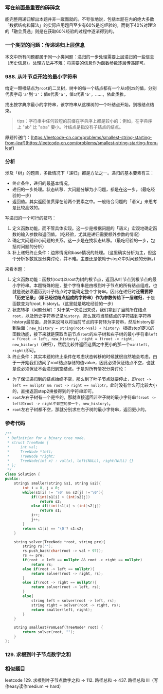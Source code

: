 ### 写在前面最重要的碎碎念

能完整用递归解出本题并非一蹴而就的。不夸张地说，包括本题在内的绝大多数「数据结构和算法」的实际应用题目至少有60%是吃经验的，而剩下40%对理论的「融会贯通」则是在获取60%经验的过程中逐渐得到的。

### 一个类型的问题：传递递归上层信息

本文中所有问题都属于同一小类问题：递归的一步处理需要上层递归的一些信息（历史信息）。处理方法并不难：将需要的信息作为函数参数逐层传递即可。

### 988. 从叶节点开始的最小字符串

给定一颗根结点为`root`的二叉树，树中的每一个结点都有一个从`0`到`25`的值，分别代表字母`'a'`到`'z'`：值`0`代表`'a'`，值`1`代表`'b'`，......，依此类推。

找出按字典序最小的字符串，该字符串从这棵树的一个叶结点开始，到根结点结束。

> tips：字符串中任何较短的前缀在字典序上都是较小的：例如，在字典序上 "ab" 比 "aba" 要小。叶结点是指没有子结点的结点。

原题传送门：[https://leetcode-cn.com/problems/smallest-string-starting-from-leaf](https://leetcode-cn.com/problems/smallest-string-starting-from-leaf)

### 分析

涉及「树」的题目，多数情况下「递归」都是方法之一。递归的基本要素有三：

+ 终止条件，递归的最基本情况。
+ 递归的一步处理。状态转移、大问题分解为小问题，都是在这一步。（最吃经验的一步）
+ 返回值。其实返回值贯穿在前两个要素之中。一般结合问题的「语义」来思考是比较高效的。

写递归的一个可行的技巧：

1. 定义函数功能，而不管具体实现。这一步是根据问题的「语义」宏观地确定函数的输入参数和返回值。（吃经验，尤其是递归需要额外参数的情况）
2. 确定大问题和小问题的关系。这一步是在找状态转移。（最吃经验的一步，包括对问题的分析）
3. 补上递归终止条件：边界情况和base情况的处理。（这里确实分析为主，但这个分析多数就是分类讨论，并不难。主要还是依赖于step2中对问题的分解。）

来看本题：

1. 定义函数功能：函数f(root)以root为树的根节点，返回从叶节点到根节点的最小字符串。本题特殊的是，整个字符串是由根到叶子节点的所有结点组成，也就是说必须遍历到叶子结点时才能确定整个字符串。因此在递归时还**需要将「历史记录」（即已经过结点组成的字符串）作为参数传给下一层递归**，于是函数变为f(root, history)。（这里就是略吃经验的一步）
2. 状态转移（问题分解）：对于某一次递归来说，我们拿到了当前所在结点`root`，以及历史字符串记录`history`，那么就将当前结点的字符插到字符串history最前面，具体来说可以将当前节点的字符转为字符串，然后history拼到后面：`new_history = string(root->val) + history`。根据step1定义的函数功能，接下来就是获取当前节点`root`的左子树和右子树的最小字符串`left = f(root -> left, new_history), right = f(root -> right, new_history)`（递归），然后比较并返回这俩之中更小的那一个`min(left, right)`即可。
3. 终止条件：其实本题的终止条件在考虑状态转移的时候就很自然地会考虑。由于一开始我们访问了root结点存储的值value，因此必须保证结点不空，也就是说必须保证不会递归到空结点。于是对所有情况分类讨论：

+ 为了保证递归到的结点始终不空，那么到了叶子节点就要停止，即`root -> left == nullptr && root -> right == nullptr`。此时没有什么可比较大小的，直接返回step2拼接得到的字符串即可。
+ `root`左右子树有一个是空的，那就直接返回非空子树的最小字符串`f(root -> left和root -> right中非空的那一个, new_history)`。
+ `root`左右子树都不空，那就分别求左右子树的最小字符串，返回更小的。

### 参考代码

``` c++
/**
 * Definition for a binary tree node.
 * struct TreeNode {
 *     int val;
 *     TreeNode *left;
 *     TreeNode *right;
 *     TreeNode(int x) : val(x), left(NULL), right(NULL) {}
 * };
 */
class Solution {
public:
    string& smaller(string &s1, string &s2){
        int i = 0, j = 0;
        while(s1[i] != '\0' && s2[j] !='\0'){
            if((int)s1[i] > (int)s2[j])
                return s2;
            else if((int)s1[i] < (int)s2[j])
                return s1;
            i++;
            j++;
        }
        return s1[i] == '\0'? s1:s2;
    }

    string solver(TreeNode *root, string pre){
        string rs("");
        rs.push_back(char(root -> val + 97));
        rs += pre;
        if(root -> left == nullptr && root -> right == nullptr)
            return rs;
        else if(root -> left == nullptr){
            return solver(root -> right, rs);
        }
        else if(root -> right == nullptr){
            return solver(root -> left, rs);
        }
        else{
            string left = solver(root -> left, rs);
            string right = solver(root -> right, rs);
            return smaller(left, right);
        }
    }

    string smallestFromLeaf(TreeNode* root) {
        return solver(root, "");
    }
};
```

### 129. 求根到叶子节点数字之和

### 相似题目

leetcode 129. 求根到叶子节点数字之和 \-\> 112. 路径总和 \-\> 437. 路径总和 III（写作easy读作medium -> hard）
